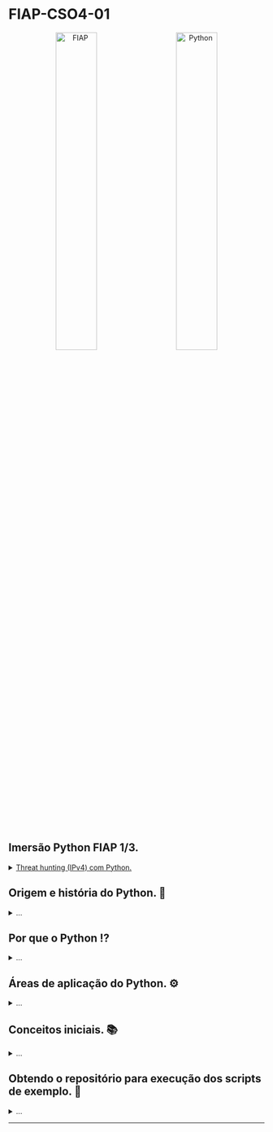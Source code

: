 # FIAP-CSO4-01

<p align="center">
  <img alt="FIAP" src="https://upload.wikimedia.org/wikipedia/commons/thumb/f/f8/Python_logo_and_wordmark.svg/1920px-Python_logo_and_wordmark.svg.png" title="Admin password alert on Discord web." width="40%">
&nbsp; &nbsp; &nbsp; &nbsp;
  <img alt="Python" src="https://i.imgur.com/vl3WJ2v.png" width="40%">
</p>

## Imersão Python FIAP 1/3.

[<details><summary>Threat hunting (IPv4) com Python.</summary>](https://github.com/usrbinbrain/fiap-python-02/blob/main/README.md#extra%C3%A7%C3%A3o-e-an%C3%A1lise-de-ipv4-com-python)

  - Conceitos fundamentais mais aplicáveis da linguagem.
  - Obter dados do sistema operacional.
  - Interagir com uma API pública.
  - Identificar endereços IPv4 maliciosos.
  - Enviar alertas para uma plataforma online e acessível 24/7.

</details>

## Origem e história do Python. 📜

<details><summary>...</summary>
	
#### 1 - Guido, o criador.
	
O holandês Guido Van Rossum nasceu na capital da província da Holanda do Norte (Haarlem), dia 31 de janeiro de `1956`, estudou matemática na Universidade de Amsterdã, obtendo seu mestrador em `1982`.
	
As linguagens de programação mais discutidas da época eram o ALGOL, Pascal e Fortran, no final do ano de 1989 Guido tomou uma decisão que permitiria o nascimento da linguagem Python.
	
<p align="center">
  <img alt="Guido Van Rossum (2004)" src="https://upload.wikimedia.org/wikipedia/commons/e/e2/Guido-portrait-2014-drc.jpg" title="Guido Van Rossum (2004)" width="35%">
</p>
	
#### 2 - A criatura, o Python.
	
Em dezembro de `1989`, o matemático/programador holandês `Guido Van Rossum` tinha que implementar a linguagem de programação conhecida como ABC, mas essa linguagem tinha varias limitações, uma delas era não conseguir lidar com exeções de uma sistema operacional chamado amoeba.
	
Após realizar a busca de uma linguagem para substituir o ABC e não encontrar uma linguagem semelhante, Guido decidiu que criaria sua própria linguagem, e que seria mais simples, versátil e sem as limitações do ABC.
	
Buscando criar uma linguagem fácil de aprender, em `1991` Guido lançou o primeiro release da linguagem `Python`, quando desenvolveu a linguagem, ele pensou que precisava de um nome que fosse curto, único e um pouco misterioso, e nomeou o projeto de Python, tendo como referência um programa de TV da BBC (1980) chamado `Fly Circus de Monty Python`.

No ano `2000` a versão 2.0 do Python foi lançada, trazendo novas funcionalidades que colocava o linguagem em nível de paridade com linguagens tradicionais como **SETL** e **Haskell**.

Como o Python recebeu uma grande aderência por parte dos programadores após seu lançamento, 10 anos depois de sua criação, em 6 de março de `2001` foi criada a organização sem fins lucrativos `Python Software Foundation (PSF)`, que passou a deter os direitos de propriedade intelectual por trás da linguagem e ter o Guido Van Rossum como presidente.
	
Em `2002` a Free Software Foundation (FSF) criada por Richard Matthew Stallman, premiou Guido com o **Prêmio por Avanços em Software Livre** de 2001.
	
De `2005` a `2012`, Van Rossum trabalhou na Google desenvolvendo exclusivamente a linguagem Python durante metade de sua horas trabalhadas durante o dia, permitindo que a versão 3.0 do Python fosse lançada em dezembro de `2008`.

Em janeiro de `2013` começou a trabalhar para Dropbox, até que em julho de `2018`, ele anunciou que estaria se afastando do cargo de diretor da Python Software Foundation (PSF), Guido e a equipe de desenvolvimento da linguagem Python entraram em discordância sobre um nova atualização (PEP572) que romperia com os padrões de sintaxe da linguagem.

No ano de 2020 Guido começou a trabalhar na divisão de desenvolvimento da Microsoft, tendo foco em continuar desenvolvendo o Python e estreitar o espaço entre a Microsoft e o mundo Open Source.

Desde então a linguagem vem se estabelencendo com umas das linguagens de programação mais usada no mundo, esse esquema abaixo representa o relatorio do GitHub das linguagems de programação mais usadas na plataforma, essa perqueisa teve 73 milhões de desenvolvedores avaliados durante 8 anos.

<p align="center">
  <img alt="GitHub (2022)" src="https://i.imgur.com/NM28krq.png" title="GitHub (2022)" width="70%">
</p>

	
</details>


## Por que o Python ⁉️

<details><summary>...</summary>
	
 - [x] Facilidade em aprender, usar, entender e instalar.

> Python tem uma sintaxe simples e intuitiva, o que a torna fácil de aprender para programadores iniciantes. Além disso, a linguagem possui uma documentação abrangente e uma grande comunidade disponível para ajudar com dúvidas e problemas. Isso facilita o uso e a compreensão da linguagem, bem como a instalação em diferentes sistemas operacionais.

 - [x] É conciso, tem uma lógica e linha de raciocínio bem simples e direta.

> Python foi projetado para ser uma linguagem de fácil leitura e manutenção. Isso é alcançado através de uma sintaxe simples e direta, que permite expressar ideias de forma clara e concisa. Isso facilita a escrita, leitura e manutenção do código.
 
 - [x] É código aberto, ou seja, aberta a contribuições no desenvolvimento, motivando uma vasta e ativa comunidade.

> Python é uma linguagem de código aberto, o que significa que qualquer pessoa pode contribuir para o seu desenvolvimento. Isso leva a uma comunidade ativa e diversificada, que contribui para o desenvolvimento contínuo da linguagem.

 - [x] É multiplataforma, você pode criar um único programa com a possibilidade de ser usado em vários sistemas operacionais.

> Python é uma linguagem multiplataforma, o que significa que o código pode ser executado em vários sistemas operacionais, incluindo Windows, Linux e MacOS. Isso facilita a criação de programas que podem ser executados em vários sistemas operacionais sem necessidade de modificações.

 - [x] É nativo em sistemas operacionais Linux/Unix, possibilitando ampla cobertura de servidores e facilidade no rollback de aplicações.

> Como Python é nativo em sistemas operacionais Linux e Unix, é amplamente utilizado em servidores e sistemas de back-end. Isso permite uma ampla cobertura de servidores e facilidade no rollback de aplicações.

 - [x] Possui proriedades extensíveis, com mais de 100 mil bibliotecas publicadas, podendo reaproveitar soluções de outros desenvolvedores.

> Python tem uma grande variedade de bibliotecas disponíveis, com mais de 100 mil publicadas. Isso permite que os desenvolvedores possam reutilizar soluções já existentes e se concentrar em problemas específicos.

</details>

## Áreas de aplicação do Python. ⚙️

<details><summary>...</summary>
	
### Cibersegurança.

A flexibilidade da linguagem Python a transformou na linguagem ideal para a área de segurança da informação por poder ser utilizada para praticamente qualquer coisa dentro desse segmento. 

Ao longo dos anos, com a grande popularidade da linguagem, foram disponibilizadas muitas ferramentas e bibliotecas prontas para facilitar diversos trabalhos, por exemplo:

 - [x] **Scapy**, usado para para análise de pacotes.
 - [x] **Paimei**, excelente para engenharia reversa.
 - [x] **Volatility**, para extrair artefatos digitais da memória RAM em investigações forenses.

Python é uma das linguagems mais usadas no red team (segurança ofensiva), pois permite criar simulações de ataques de cibercriminosos, análise de malwares, envio e decodificação de pacotes, acesso a servidores, varredura de redes e até mesmo envio massivo de e-mails.

### Ciência de dados.

A ciência de dados é um dos campos de aplicação de Python mais famosos, utilizando as bibliotecas **pandas**, **NumPy**, **SciPy**, **StatsModels**, **scikit-learn** para análises de dados, e a **Plotly** para gerar gráficos com os resultados das analises.

As características do Python o torna um facilitador ao executar essa tarefa, fácil de criar scripts e utilizar suas diversas bibliotecas gratuitas, você poderá analisar, processar e exibir os dados com clareza e eficiência.

### Automação robótica de processos (RPA).

Robotic Process Automation (Automação robótica de processos) é um método aplicado de automação que utiliza de programação para criar uma lógica para realizar algum serviço usual. Ou seja, um programa que realiza um serviço que seria usualmente realizado por um ser humano.

Serviços que antes exigiam atenção de diversas pessoas agora podem ser realizados por um processo que é mais rápido. No setor de TI, por exemplo, a introdução de uma solução de RPA pode resultar em produções mais assertivas, resolução rápida de problemas e processos otimizados

Duas bibliotecas se destacam quando o assunto é o RPA, o **Selenium** e o **Pyautogui**, essas bibliotecas Python permitem desenvolver soluções que podem ser executadas 24 horas por dia e que podem seguir um padrão consistente de qualidade.

### Desenvolvimento web (Back-end).

Por ser uma linguagem livre, o desenvolvedor Back-end em Python pode economizar o tempo, afinal, pode se valer dos módulos compartilhados voluntariamente por outros usuários na internet. 

Alguns sites e aplicativos famosos foram criados em Python ou utilizam essa linguagem na construção, por exemplo: **Instagram**, **Google**, **Spotify**, **Netflix** e **Uber**.

Hoje existem 3 frameworks que dominan o desenvolvimento web no que diz respeito ao uso de Python, o **Django**, **Flask** e **FastAPI**.

</details>

## Conceitos iniciais. 📚

<details><summary>...</summary>
	
### Scripts em python.

De maneira direta, scripts são **roteiros** seguidos por sistemas computacionais e trazem dados que são processados e transformados em ações.

Na prática os scripts em python são arquivos de texto com instruções em forma de códigos que são interpretados de cima para baixo, todos scripts python tem a extensão `.py`.
	
<p align="center">
  <img alt="Scripting" src="https://i.pinimg.com/originals/06/60/ef/0660efe82fa3da42ed56eef013171835.gif" title="Scripting" width="25%">
</p>

Normalmente a primeira linha de um script Python é a shebang, essa linha determina a capacidade do script de ser executado como um executável autônomo sem digitar `python` de antemão no terminal, existem 2 tipos de shebang, a portátil e a fixa.
	
A shebang portátil permite que o script seja executado pela versão mais atual do Python que esteja instalada no servidor.

```bash
#!/usr/bin/env python3
```

A shebang fixa funciona, mas como ela informa o caminho absoluto do programa que vai executar o script, o script não vai ser executados em sistemas operacionais que tiverem o Python instalado em outro diretório.

```bash
#!/usr/local/bin/python
```

Quando um script Python tem a shebang na primeira linha, esse script pode ser executado da segunte forma no Linux.
	
```bash
./script_python.py
```

Quando o script não tem a shebang, o programa que vai interpretá-lo deve ser informado antes do script no comando Linux.
	
```bash
python3 ./script_python.py
```

### Estruturas basicas de armazenamamento de dados.

No Python, podemos utilizar diversos tipos de estruturas de dados. Estas estruturas resolvem um tipo de problema e podem ser úteis em diversas situações. 

As principais estruturas são as `variáveis`, `listas` e `dicionários` e veremos as diferenças e principais características de cada uma.

#### 1 - Variáveis.

Variáveis em Python são lugares reservados na memória de um dispositivo para o armazenamento de dados que posteriormente vão ser usados na execução de uma solução digital.

Essas variáveis podem ter formatos e tamanhos diferentes, confira alguns tipos:

 - [x] Tipo inteiro (**int**): tipagem composta por algarismos numéricos inteiros.

```python
# Declarando uma variável do tipo inteiro (int).
MINHA_VAR = 1
```

 - [x] Tipo ponto flutuante ou decimal (**float**): tipagem composta por algarismos decimais (frações).

```python
# Declarando uma variável do tipo flutuante (float).
MINHA_VAR = 0.3
```

 - [x] Tipo string (**str**): tipagem composta por caracteres que formam palavras, frases e textos.

```python
# Declarando uma variável do tipo string (str).
MINHA_VAR = 'Gabriel'
```

 - [x] Boolean (**bool**): tipagem composta por lógicas binárias, ou seja, expressões que podem ser classificadas como verdadeiras ou falsas.

```python
# Declarando uma variável do tipo boolean (bool).
MINHA_VAR = False

```

#### 1.1 - Melhores práticas na declaração de variáveis em Python.

Existem padrões estabelecidos no Python para que os programas possam ser mais escaláveis, refatoráveis, compreensíveis e legíveis dentre todos os programadores Python.

Existem dois padrões estabelecidos para declaração de nome de variáveis, o `camel case` e o `snake case`.

Na nomenclatura do padrão **camel case** a variável é declarada com uma letra maiúscula no inicio de cada palavra.

```python
# Nome de variável no padrão camel case.
MinhaVar = 10
```

Na nomenclatura do padrão **snake case** a variável é declarada com todas as palavras separadas por underline.

```python
# Nome de variável no padrão snake case.
minha_var = 10
```

#### 1.2 - Visualizando o valor e o tipo de uma variável.

Para visualizar o valor armazenado em uma variável é usada a função `print()`.

```python
# Declarando o valor da variavel.
minha_var = 10
# Exibindo o valor da variavel.
print(minha_var)
```
[Exemplo de execução](https://www.w3schools.com/python/trypython.asp?filename=demo_variables1)
	
Para identificar o tipo de uma variável usamos a função `type()` em conjunto com a função `print()`.

```python
# Declarando o valor da variavel.
minha_var = 10
# Identificando o tipo da variavel.
print(type(minha_var))
```

[Exemplo de execução](https://www.w3schools.com/python/trypython.asp?filename=demo_variables_type)

#### 2 - Listas.

Uma lista é a estrutura de dados mais básica do Python e armazena os dados em sequência, onde cada elemento possui sua posição na lista, denominada de índice. O primeiro elemento é sempre o índice zero e a cada elemento inserido na lista esse valor é incrementado.

No Python, uma lista pode armazenar qualquer tipo de dado primitivo (string, inteiro, float, etc), para a criação de uma lista no Python, a sintaxe é a seguinte:

```python
# Criação de uma lista vazia
minha_lista = []

# Criação de uma lista de inteiros
minha_lista = [1, 2, 10, 50]

# Criação de uma lista com vários tipos diferentes
minha_lista = ["FIAP", "Olá, mundo!", 50, 200, 3.2]
```

Para visualizar o valor completo ou apenas um determinado item de uma lista, observe o exemplo abaixo.
	
```python
# Criação de uma lista com vários tipos diferentes
minha_lista = ["FIAP", "Olá, mundo!", 50, 200, 3.2]
	
# Visualizando todos os dados da lista.
print(minha_lista)
	
# Visualizando um determinado dado da lista.
print(minha_lista[1])
```
	
[Exemplo de execução](https://www.w3schools.com/python/trypython.asp?filename=demo_list_duplicates)
	
#### 3 - dicionários.

No Python, os dicionários são coleções de itens desordenados, um elemento dentro de um dicionário possui uma chave atrelada a ele, uma espécie de identificador.

Sendo assim, é muito utilizado quando queremos armazenar dados de forma organizada e que possuem identificação única (como acontece em bancos de dados).

```python
# Declarando um dicionario com chaves numericas.
meu_dicionario = {1: "João", 2: "José"}

# Declarando um dicionario com chaves textuais.
meu_dicionario = {"nome": "Gabriel", "sobrenome": "Silva", "email": "gabriel.silva@exemplo.com"}
```
	
Para visualizar o valor completo ou apenas um determinado item de um dicionário, observe o exemplo abaixo.
	
```python
# Declarando um dicionario com chaves textuais.
meu_dicionario = {"nome": "Gabriel", "sobrenome": "Silva", "email": "gabriel.silva@exemplo.com"}
	
# Visualizando todos os dados do dicionário.
print(meu_dicionario)
	
# Visualizando um determinado dado do dicionário.
print(meu_dicionario["sobrenome"])
```

[Exemplo de execução](https://www.w3schools.com/python/trypython.asp?filename=demo_dictionary)
	
### Estruturas de Repetição (ou loops) do Python.

Loops ou estruturas de repetição são blocos básicos de qualquer linguagem de programação e são muito importantes, no python podemos usar o loop `for` e o `while` comforme os exemplos abaixo:

#### 1 - Loop for.

O `for` é utilizado para percorrer ou iterar sobre uma sequência de dados (variáveis, listas e dicionários), executando um conjunto de instruções em cada item.

```python
minha_lista = [1, 2, 3, 4, 5]

for item in minha_lista:
    print(item)

for item in minha_lista:
    print(f"Exibindo o item: {item}")
```

[Exemplo de execução](https://www.w3schools.com/python/trypython.asp?filename=demo_for)
	
#### 2 - Loop while.

O while é uma estrutura de repetição utilizada quando queremos que determinado bloco de código seja executado enquanto (do inglês while) determinada condição for satisfeita.

Isso permite que a estrutura de repetição execute até sua condição ser atendida, conforme o exemplo abaixo.

```python
contador = 0

while contador < 10:
    print(f'Valor do contador é {contador}')
    contador += 1
```

[Exemplo de execução](https://www.w3schools.com/python/trypython.asp?filename=demo_while)

### Estruturas de condição do Python.

Estruturas de condição são artifícios das linguagens de programação para determinar qual bloco de código será executado a partir de uma determinada condição.

No Python, assim como em outras linguagens, podemos trabalhar com as estruturas de condição utilizando o `if/else` como veremos abaixo.

#### 1 - Condição if.

O uso do `if` em um programa em Python visa verificar se determinada ação é verdadeira e executar o bloco de código contido em seu escopo.

```python
media = 7

if media > 6.9:
	print("Você foi aprovado!")
```

[Exemplo de execução](https://www.w3schools.com/python/trypython.asp?filename=demo_if2)
	
#### 2 - Condição if/else.

Já o uso o `if/else` fará com que uma das ações sejam executadas, já que se a condição dentro do if não for verdadeira, será executado o código contido no **else**.

O if/else irá testar caso a condição seja verdadeira e executar uma determinada ação ou caso a mesma não seja executar outra.

```python
media = 5

if media > 6.9:
	print("Você foi aprovado!")
else:
    print("Você foi reprovado.")
```

[Exemplo de execução](https://www.w3schools.com/python/trypython.asp?filename=demo_if_else2)
	
</details>

## Obtendo o repositório para execução dos scripts de exemplo. 📝

<details><summary>...</summary>
		
Para realizar o clone (download) desse repositório vamos usar o git, em sistemas Linux baseados em Debian o pacote git pode ser intalado digitando o seginte comando (como root) no seu terminal.

```bash
apt-get uptade && apt-get install git -y
```

Para clonar esse repositório digite o seguinto comando no seu termial.

```bash
git clone git@github.com:usrbinbrain/FIAP-CSO4-01.git
```

Adicione a permissão de execução em todos os script de exemplo na pasta `FIAP-CSO4-01/script-snippet` digitando o seguinte comando.

```bash
chmod +x FIAP-CSO4-01/script-snippet/*.py
```

Edite os valores das variaveis nos scripts de exemplo para obter resultados diferentes.

</details>
	
---
